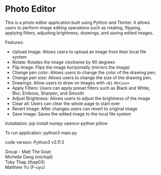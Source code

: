 # Photo Editor

This is a photo editor application built using Python and Tkinter. 
It allows users to perform image editing operations such as rotating, flipping, applying filters, adjusting brightness, drawings, and saving edited images.

Features:
  - Upload Image: Allows users to upload an image from their local file system
  - Rotate: Rotates the image clockwise by 90 degrees
  - Flip Image: Flips the image horizontally (mirrors the image)
  - Change pen color: Allows users to change the color of the drawing pen.
  - Change pen size: Allows users to change the size of the drawing pen.
  - Drawings: Allow users to draw on images with ```<B1-Motion>```
  - Apply Filters: Users can apply preset filters such as Black and White, Blur, Emboss, Sharpen, and Smooth
  - Adjust Brightness: Allows users to adjust the brightness of the image
  - Clear all: Users can clear the whole page to start over
  - Revert Image: After changes users can revert to original image
  - Save Image: Saves the edited image to the local file system

Installation:
pip install numpy opencv-python pillow

To run application:
python3 main.py

code version: Python3 v3.11.5

Group - Matt The Goat: \
Michelle Dang (michqd) \
Toby Thap (thap03) \
Matthew Yu (F-uyu) 

